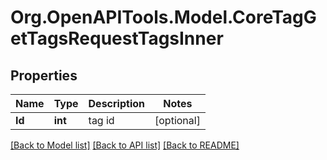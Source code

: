 # Org.OpenAPITools.Model.CoreTagGetTagsRequestTagsInner

## Properties

Name | Type | Description | Notes
------------ | ------------- | ------------- | -------------
**Id** | **int** | tag id | [optional] 

[[Back to Model list]](../README.md#documentation-for-models) [[Back to API list]](../README.md#documentation-for-api-endpoints) [[Back to README]](../README.md)

